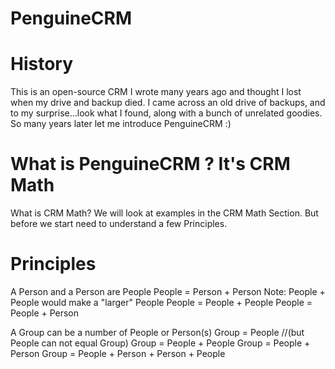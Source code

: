 # PenguineCRM

# History
This is an open-source CRM I wrote many years ago and thought I lost when my drive and backup died. I came across an old drive of backups, and to my surprise...look what I found, along with a bunch of unrelated goodies. So many years later let me introduce PenguineCRM :)

# What is PenguineCRM ? It's CRM Math
What is CRM Math? We will look at examples in the CRM Math Section. But before we start need to understand a few Principles.

# Principles
A Person and a Person are People People = Person + Person Note: People + People would make a "larger" People People = People + People People = People + Person

A Group can be a number of People or Person(s) Group = People //(but People can not equal Group) Group = People + People Group = People + Person Group = People + Person + Person + People

